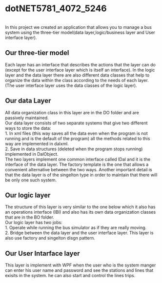 # dotNET5781_4072_5246
<br>In this project we created an application that allows you to manage a bus system using the three-tier model(data layer,logic/business layer and User interface layer).</br>
<h2>Our three-tier model</h2>
Each layer has an interface that describes the actions that the layer can do (except for the user interface layer which is itself an interface).
In the logic layer and the data layer there are also different data classes that help to organize the data within the class according to the needs of each layer. (The user interface layer uses the data classes of the logic layer).
<h2>Our data Layer</h2>
All data organization class in this layer are in the DO folder and are passively maintained.</br>
Our data layer consists of two separate systems that give two different ways to store the data:</br>
1. In xml files (this way saves all the data even when the program is not running and is the default of the program) all the methods related to this way are implemented in dalxml.
<br>2. Save in data structures (deleted when the program stops running) implemented in DalObject.</br>
The two layers implement one common interface called IDal and it is the interface of the data layer.
The factory template is the one that allows a convenient alternative between the two ways. Another important detail is that the data layer is of the singelton type in order to maintain that there will be only one such system.
<h2>Our logic layer</h2>
The structure of this layer is very similar to the one below which it also has an operations interface (IBl) and also has its own data organization classes that are in the BO folder.<br/>
Our logic layer has two jobs:<br/>
1. Operate while running the bus simulator as if they are really moving.<br/>
2. Bridge between the data layer and the user interface layer.
This layer is also use factory and singelton disgn pattern.
<h2>Our User Intarface layer</h2>
This layer is implement with WPF when the user who is the system manger can enter his user name and password and see the stations and lines that exisits in the system.
he can also start and control the lines trips.


